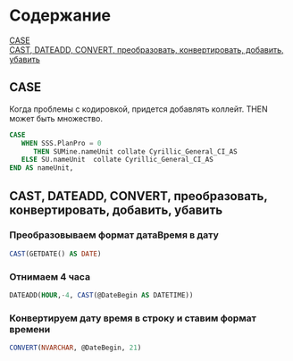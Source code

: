 # Содержание
[CASE](#CASE)  \
[CAST, DATEADD, CONVERT, преобразовать, конвертировать, добавить, убавить](#CAST,-DATEADD,-CONVERT,-преобразовать,-конвертировать,-добавить,-убавить)

## CASE
Когда проблемы с кодировкой, придется добавлять коллейт. THEN может быть множество.
```SQL
CASE   
   WHEN SSS.PlanPro = 0  
      THEN SUMine.nameUnit collate Cyrillic_General_CI_AS
   ELSE SU.nameUnit  collate Cyrillic_General_CI_AS
END AS nameUnit, 
```

## CAST, DATEADD, CONVERT, преобразовать, конвертировать, добавить, убавить

### Преобразовываем формат датаВремя в дату
```SQL
CAST(GETDATE() AS DATE)
```

### Отнимаем 4 часа
```SQL		
DATEADD(HOUR,-4, CAST(@DateBegin AS DATETIME))
```

### Конвертируем дату время в строку и ставим формат времени
```SQL		
CONVERT(NVARCHAR, @DateBegin, 21)
```